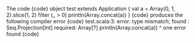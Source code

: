 The code
{code}
object test extends Application {
  val a = Array(0, 1, 2).slice(1, 2) filter (_ > 0)
  println(Array.concat(a))
}
{code}
produces the following compiler error
{code}
test.scala:3: error: type mismatch;
 found   : Seq.Projection[Int]
 required: Array[?]
  println(Array.concat(a))
                       ^
one error found
{code}

